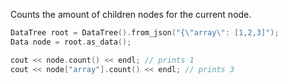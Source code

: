 Counts the amount of children nodes for the current node.

```c++
DataTree root = DataTree().from_json("{\"array\": [1,2,3]");
Data node = root.as_data();

cout << node.count() << endl; // prints 1
cout << node["array"].count() << endl; // prints 3
```
